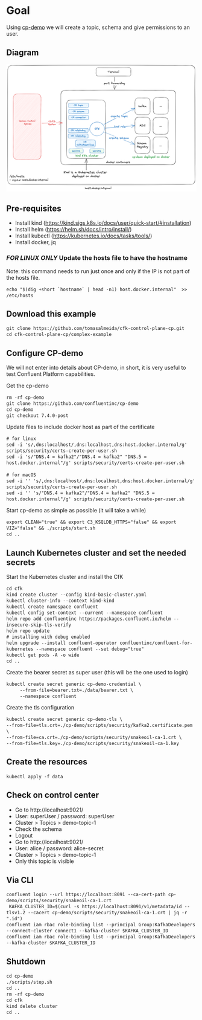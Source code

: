 # Goal

Using [cp-demo](https://docs.confluent.io/platform/current/tutorials/cp-demo/docs/overview.html) we will create a topic, schema and give permissions to an user.

## Diagram

![architecture diagram](./img/diagram.png)

## Pre-requisites
- Install kind (https://kind.sigs.k8s.io/docs/user/quick-start/#installation)
- Install helm (https://helm.sh/docs/intro/install/)
- Install kubectl (https://kubernetes.io/docs/tasks/tools/)
- Install docker, jq

### *FOR LINUX ONLY* Update the hosts file to have the hostname

Note: this command needs to run just once and only if the IP is not part of the hosts file.

```shell
echo "$(dig +short `hostname` | head -n1) host.docker.internal"  >> /etc/hosts
```

## Download this example

```shell
git clone https://github.com/tomasalmeida/cfk-control-plane-cp.git
cd cfk-control-plane-cp/complex-example
```

## Configure CP-demo

We will not enter into details about CP-demo, in short, it is very useful to test Confluent Platform capabilities.

Get the cp-demo
```shell
rm -rf cp-demo
git clone https://github.com/confluentinc/cp-demo
cd cp-demo
git checkout 7.4.0-post
```

Update files to include docker host as part of the certificate
```shell
# for linux
sed -i 's/,dns:localhost/,dns:localhost,dns:host.docker.internal/g' scripts/security/certs-create-per-user.sh
sed -i 's/"DNS.4 = kafka2"/"DNS.4 = kafka2" "DNS.5 = host.docker.internal"/g' scripts/security/certs-create-per-user.sh

# for macOS
sed -i '' 's/,dns:localhost/,dns:localhost,dns:host.docker.internal/g' scripts/security/certs-create-per-user.sh
sed -i '' 's/"DNS.4 = kafka2"/"DNS.4 = kafka2" "DNS.5 = host.docker.internal"/g' scripts/security/certs-create-per-user.sh
```

Start cp-demo as simple as possible (it will take a while)
```shell
export CLEAN="true" && export C3_KSQLDB_HTTPS="false" && export VIZ="false" && ./scripts/start.sh
cd ..
```

## Launch Kubernetes cluster and set the needed secrets

Start the Kubernetes cluster and install the CfK
```shell
cd cfk
kind create cluster --config kind-basic-cluster.yaml
kubectl cluster-info --context kind-kind
kubectl create namespace confluent
kubectl config set-context --current --namespace confluent
helm repo add confluentinc https://packages.confluent.io/helm --insecure-skip-tls-verify
helm repo update
# installing with debug enabled
helm upgrade --install confluent-operator confluentinc/confluent-for-kubernetes --namespace confluent --set debug="true"
kubectl get pods -A -o wide
cd ..
```

Create the bearer secret as super user (this will be the one used to login)

```shell
kubectl create secret generic cp-demo-credential \
     --from-file=bearer.txt=./data/bearer.txt \
     --namespace confluent
```

Create the tls configuration

```shell
kubectl create secret generic cp-demo-tls \
--from-file=tls.crt=./cp-demo/scripts/security/kafka2.certificate.pem \
--from-file=ca.crt=./cp-demo/scripts/security/snakeoil-ca-1.crt \
--from-file=tls.key=./cp-demo/scripts/security/snakeoil-ca-1.key
````

## Create the resources

```shell
kubectl apply -f data
```


## Check on control center

- Go to http://localhost:9021/
- User: superUser / password: superUser
- Cluster > Topics > demo-topic-1
- Check the schema
- Logout
- Go to http://localhost:9021/
- User: alice / password: alice-secret
- Cluster > Topics > demo-topic-1
- Only this topic is visible


## Via CLI

```shell
confluent login --url https://localhost:8091 --ca-cert-path cp-demo/scripts/security/snakeoil-ca-1.crt
 KAFKA_CLUSTER_ID=$(curl -s https://localhost:8091/v1/metadata/id --tlsv1.2 --cacert cp-demo/scripts/security/snakeoil-ca-1.crt | jq -r ".id")
confluent iam rbac role-binding list --principal Group:KafkaDevelopers --connect-cluster connect1 --kafka-cluster $KAFKA_CLUSTER_ID
confluent iam rbac role-binding list --principal Group:KafkaDevelopers --kafka-cluster $KAFKA_CLUSTER_ID
```

## Shutdown

```shell
cd cp-demo
./scripts/stop.sh
cd ..
rm -rf cp-demo
cd cfk
kind delete cluster
cd ..
```
